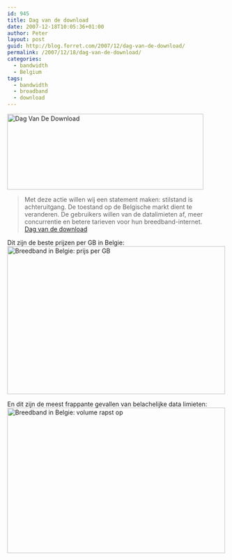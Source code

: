 ```yaml
---
id: 945
title: Dag van de download
date: 2007-12-18T10:05:36+01:00
author: Peter
layout: post
guid: http://blog.forret.com/2007/12/dag-van-de-download/
permalink: /2007/12/18/dag-van-de-download/
categories:
  - bandwidth
  - Belgium
tags:
  - bandwidth
  - broadband
  - download
---
```

<img  border="0" width="450" src="http://dagvandedownload.be/files/dvdd_logo_mid.png" alt="Dag Van De Download" height="174" />

> Met deze actie willen wij een statement maken: stilstand is achteruitgang. De toestand op de Belgische markt dient te veranderen. De gebruikers willen van de datalimieten af, meer concurrentie en betere tarieven voor hun breedband-internet.  
> [Dag van de download](http://dagvandedownload.be)

Dit zijn de beste prijzen per GB in Belgie:  
[<img  width="500" src="http://farm3.static.flickr.com/2144/2117381949_b17cb73210.jpg" alt="Breedband in Belgie: prijs per GB" height="340" />](http://www.flickr.com/photos/pforret/2117381949/ "Breedband in Belgie: prijs per GB by PeterForret, on Flickr")

En dit zijn de meest frappante gevallen van belachelijke data limieten:  
[<img  width="500" src="http://farm3.static.flickr.com/2118/2117417031_82edfa33aa.jpg" alt="Breedband in Belgie: volume rapst op" height="334" />](http://www.flickr.com/photos/pforret/2117417031/ "Breedband in Belgie: volume rapst op by PeterForret, on Flickr")